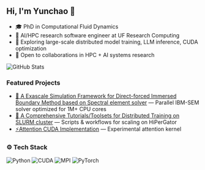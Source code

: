 ## Hi, I'm Yunchao 👋
- 🎓 PhD in Computational Fluid Dynamics  
- 🔭 AI/HPC research software engineer at UF Research Computing  
- 🌱 Exploring large-scale distributed model training, LLM inference, CUDA optimization  
- 🤝 Open to collaborations in HPC + AI systems research  

![GitHub Stats](https://github-readme-stats.vercel.app/api?username=YunchaoYang&show_icons=true&theme=radical)  
<!-- ![Top Langs](https://github-readme-stats.vercel.app/api/top-langs/?username=YunchaoYang&layout=compact&theme=radical) -->

### Featured Projects
- [🔬 A Exascale Simulation Framework for Direct-forced Immersed Boundary Method based on Spectral element solver]([https://github.com/your-username/project1](https://github.com/YunchaoYang/NekIBM)) — Parallel IBM-SEM solver optimized for 1M+ CPU cores
- [🤖 A Comprehensive Tutorials/Toolsets for Distributed Training on SLURM cluster](https://github.com/YunchaoYang/Distributed_Training_MultiGPU) — Scripts & workflows for scaling on HiPerGator
- [⚡Attention CUDA Implementation]() — Experimental attention kernel

 
### ⚙️ Tech Stack
![Python](https://img.shields.io/badge/Python-3776AB?logo=python&logoColor=white)
![CUDA](https://img.shields.io/badge/CUDA-76B900?logo=nvidia&logoColor=white)
![MPI](https://img.shields.io/badge/MPI-000000?logo=openmpi&logoColor=white)
![PyTorch](https://img.shields.io/badge/PyTorch-EE4C2C?logo=pytorch&logoColor=white)
